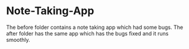 # Note-Taking-App
The before folder contains a note taking app which had some bugs.
The after folder has the same app which has the bugs fixed and it runs smoothly. 
